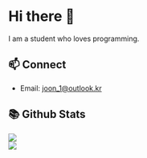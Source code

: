 # Hi there 👋
I am a student who loves programming.

## 📫 Connect
- Email: joon_1@outlook.kr
  
## 📚 Github Stats  
 ![](https://github-readme-stats.vercel.app/api?username=joon-102&show_icons=true&theme=ayu-mirage&hide_border=true&count_private=true)  
 ![](https://github-readme-stats.vercel.app/api/top-langs/?username=joon-102&hide_border=true&langs_count=10&theme=ayu-mirage&layout=compact)
